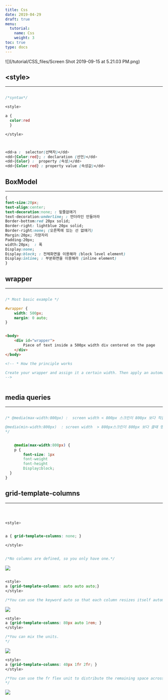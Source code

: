 ```yaml
---
title: Css
date: 2019-04-29
draft: true
menu:
  tutorial:
    name: Css
    weight: 3
toc: true
type: docs
---
```




![](/tutorial/CSS_files/Screen Shot 2019-09-15 at 5.21.03 PM.png)


## &lt;style&gt; 
---

```css

/*syntax*/

<style>

a {
  color:red
  }

</style>



<dd>a :  selector(선택자)</dd>
<dd>{Color:red}; : declaration (선언)</dd>
<dd>{Color} :  property (속성)</dd>
<dd>{Color:red} : property value (속성값)</dd>

```





## BoxModel
---

```css
{
font-size:20px;
text-align:center;
text-decoration:none; : 밑줄없애기
text-decoration:underline; : 언더라인 만들어라
Border-bottom:red 20px solid;
Border-right: lightblue 20px solid;
Border-right:none; (오른쪽에 있는 선 없애기)
Margin:20px; 가장자리
Padding:20px;
width:20px;  : 폭
Display:none; 
Display:block; : 전체화면을 이용해라 (block level element)
Display:inline; : 부분화면을 이용해라 (inline element)
}

```



## wrapper
---





```css

/* Most basic example */ 

#wrapper {
    width: 500px;
    margin: 0 auto;
}
```

```html

<body>
    <div id="wrapper">
        Piece of text inside a 500px width div centered on the page
    </div>
</body>

<!-- * How the principle works

Create your wrapper and assign it a certain width. Then apply an automatic horizontal margin to it by using `margin: 0 auto;` or `margin-left: auto;` `margin-right: auto;.` The automatic margins make sure your element is centered.
-->



```





## media queries
---




```css

/* @media(max-width:800px) :  screen width < 800px 스크린이 800px 보다 작을때 명령을 내린다.

@media(min-width:800px)  : screen width  > 800px스크린이 800px 보다 클때 명령을 내린다.
*/


    @media(max-width:800px) {
    p {
        font-size: 1px
        font-weight
        font-height
        Display:block;
  }
}

```


## grid-template-columns
---

```css



<style> 


a { grid-template-columns: none; } 

</style>


/*No columns are defined, so you only have one.*/

```

![](/tutorial/HTML_files/test1.png)



```css

<style>
a {grid-template-columns: auto auto auto;}
</style>

/*You can use the keyword auto so that each column resizes itself automatically.*/

```

![](/tutorial/CSS_files/test2.png)


```css
<style>
a {grid-template-columns: 80px auto 1rem; }
</style>

/*You can mix the units.
*/
```
![](/tutorial/CSS_files/test3.png)

```css
<style>
a {grid-template-columns: 40px 1fr 2fr; }
</style>

/*You can use the fr flex unit to distribute the remaining space across all flex columns.
*/

```



![](/tutorial/CSS_files/test4.png)

